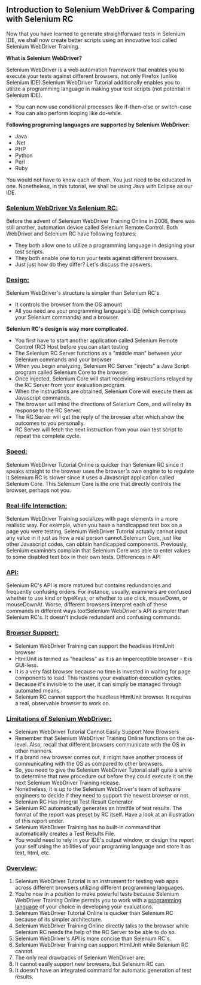 <h2><strong>Introduction to Selenium WebDriver &amp; Comparing with Selenium RC</strong></h2>

<p>Now that you have learned to generate straightforward tests in Selenium IDE, we shall now create better scripts using an innovative tool called Selenium WebDriver Training.</p>

<p><strong>What is Selenium WebDriver?</strong></p>

<p>Selenium&nbsp;WebDriver is a web automation framework that enables you to execute your tests against different browsers, not only Firefox (unlike Selenium IDE).Selenium WebDriver Tutorial&nbsp;additionally enables you to utilize a programming language in making your test scripts (not potential in Selenium IDE).</p>

<ul>
	<li>You can now use conditional processes like if-then-else or switch-case</li>
	<li>You can also perform looping like do-while.</li>
</ul>

<p><strong>Following programing languages are supported by Selenium WebDriver:</strong></p>

<ul>
	<li>Java</li>
	<li>.Net</li>
	<li>PHP</li>
	<li>Python</li>
	<li>Perl</li>
	<li>Ruby</li>
</ul>

<p>You would not have to know each of them. You just need to be educated in one. Nonetheless, in this tutorial, we shall be using Java with Eclipse as our IDE.</p>

<h3><u><strong>Selenium WebDriver Vs Selenium RC:</strong></u></h3>

<p>Before the advent of Selenium WebDriver Training Online&nbsp;in 2006, there was still another, automation device called Selenium Remote Control. Both WebDriver and Selenium RC have following features:</p>

<ul>
	<li>They both allow one to utilize a programming language in designing your test scripts.</li>
	<li>They both enable one to run your tests against different browsers.</li>
	<li>Just just how do they differ? Let&#39;s discuss the answers.</li>
</ul>

<h3><u><strong>Design:</strong></u></h3>

<p>Selenium WebDriver&#39;s structure is simpler than Selenium RC&#39;s.</p>

<ul>
	<li>It controls the browser from the OS amount</li>
	<li>All you need are your programming language&#39;s IDE (which comprises your Selenium commands) and a browser.</li>
</ul>

<p><strong>Selenium RC&#39;s design is way more complicated.</strong></p>

<ul>
	<li>You first have to start another application called Selenium Remote Control (RC) Host before you can start testing</li>
	<li>The Selenium RC Server functions as a &quot;middle man&quot; between your Selenium commands and your browser</li>
	<li>When you begin analyzing, Selenium RC Server &quot;injects&quot; a Java Script program called Selenium Core to the browser.</li>
	<li>Once injected, Selenium Core will start receiving instructions relayed by the RC Server from your evaluation program.</li>
	<li>When the instructions are obtained, Selenium Core will execute them as Javascript commands.</li>
	<li>The browser will mind the directions of Selenium Core, and will relay its response to the RC Server.</li>
	<li>The RC Server will get the reply of the browser after which show the outcomes to you personally.</li>
	<li>RC Server will fetch the next instruction from your own test script to repeat the complete cycle.</li>
</ul>

<h3><u><strong>Speed:</strong></u></h3>

<p>Selenium WebDriver Tutorial Online is quicker than Selenium RC since it speaks straight to the browser uses the browser&#39;s own engine to to regulate it.Selenium RC is slower since it uses a Javascript application called Selenium Core. This Selenium Core is the one that directly controls the browser, perhaps not you.</p>

<h3><u><strong>Real-life Interaction:</strong></u></h3>

<p>Selenium WebDriver Training socializes with page elements in a more realistic way. For example, when you have a handicapped text box on a page you were testing, Selenium WebDriver Tutorial actually cannot input any value in it just as how a real person cannot.Selenium Core, just like other Javascript codes, can obtain handicapped components. Previously, Selenium examiners complain that Selenium Core was able to enter values to some disabled text box in their own tests. Differences in API</p>

<h3><u><strong>API:</strong></u></h3>

<p>Selenium RC&#39;s API is more matured but contains redundancies and frequently confusing orders. For instance, usually, examiners are confused whether to use kind or typeKeys; or whether to use click, mouseDown, or mouseDownAt. Worse, different browsers interpret each of these commands in different ways too!Selenium&nbsp;WebDriver&#39;s API is simpler than Selenium RC&#39;s. It doesn&#39;t include redundant and confusing commands.</p>

<h3><u><strong>Browser Support:</strong></u></h3>

<ul>
	<li>Selenium WebDriver Training can support the headless HtmlUnit browser</li>
	<li>HtmlUnit is termed as &quot;headless&quot; as it is an imperceptible browser - it is GUI-less.</li>
	<li>It is a very fast browser because no time is invested in waiting for page components to load. This hastens your evaluation execution cycles.</li>
	<li>Because it&#39;s invisible to the user, it can simply be managed through automated means.</li>
	<li>Selenium RC cannot support the headless HtmlUnit browser. It requires a real, observable browser to work on.</li>
</ul>

<h3><u><strong>Limitations of Selenium WebDriver:</strong></u></h3>

<ul>
	<li>Selenium WebDriver Tutorial Cannot Easily Support New Browsers</li>
	<li>Remember that Selenium WebDriver Training Online functions on the os-level. Also, recall that different browsers communicate with the OS in other manners.</li>
	<li>If a brand new browser comes out, it might have another process of communicating with the OS as compared to other browsers.</li>
	<li>So, you need to give the Selenium WebDriver Tutorial staff quite a while to determine that new procedure out before they could execute it on the next Selenium WebDriver Training&nbsp;release.</li>
	<li>Nonetheless, it is up to the Selenium WebDriver&#39;s team of software engineers to decide if they need to support the newest browser or not.</li>
	<li>Selenium RC Has Integral Test Result Generator</li>
	<li>Selenium RC automatically generates an htmlfile of test results. The format of the report was preset by RC itself. Have a look at an illustration of this report under.</li>
	<li>Selenium WebDriver Training has&nbsp;no built-in command that automatically creates a Test Results File.</li>
	<li>You would need to rely in your IDE&#39;s output window, or design the report your self using the abilities of your programing language and store it as text, html, etc.</li>
</ul>

<h3><u><strong>Overview:</strong></u></h3>

<ol>
	<li>Selenium WebDriver Tutorial is an instrument for testing web apps across different browsers utilizing different programming languages.</li>
	<li>You&#39;re now in a position to make powerful tests because Selenium WebDriver Training Online permits you to work with a <a href="http://seleniumtrainingexperts.com/selenium-training/" target="_blank">programming language</a> of your choice in developing your evaluations.</li>
	<li>Selenium WebDriver Tutorial Online is quicker than Selenium RC because of its simpler architecture.</li>
	<li>Selenium WebDriver Training Online directly talks to the browser while Selenium RC needs the help of the RC Server to be able to do so.</li>
	<li>Selenium WebDriver&#39;s API is more concise than Selenium RC&#39;s.</li>
	<li>Selenium WebDriver Training can support HtmlUnit while Selenium RC cannot.</li>
	<li>The only real drawbacks of Selenium WebDriver are:</li>
	<li>It cannot easily support new browsers, but Selenium RC can.</li>
	<li>It doesn&#39;t have an integrated command for automatic generation of test results.</li>
</ol>
